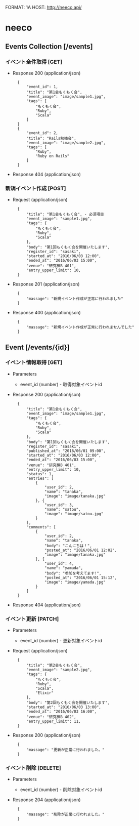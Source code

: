 FORMAT: 1A
HOST: http://neeco.api/

# neeco

## Events Collection [/events]
### イベント全件取得 [GET]
+ Response 200 (application/json)

        {
            "event_id": 1,
            "title": "第1会もくもく会",
            "event_image": "image/sample1.jpg",
            "tags": [
                "もくもく会",
                "Ruby",
                "Scala"
            ]
        }
        {
            "event_id": 2,
            "title": "Rails勉強会",
            "event_image": "image/sample2.jpg",
            "tags": [
                "Ruby",
                "Ruby on Rails"
            ]
        }
 
+ Response 404 (application/json)

### 新規イベント作成 [POST]
+ Request (application/json)

        {
            "title": "第1会もくもく会", - 必須項目
            "event_image": "sample1.jpg",
            "tags": {
                "もくもく会",
                "Ruby",
                "Scala"
            },
            "body": "第1回もくもく会を開催いたします",
            "register_id": "sasaki",
            "started_at": "2016/06/03 12:00",
            "ended_at": "2016/06/03 15:00",
            "venue": "研究棟B 401",
            "entry_upper_limit": 10,
        }

+ Response 201 (application/json)

        {
            "massage": "新規イベント作成が正常に行われました"
        }

+ Response 400 (application/json)

        {
            "massage": "新規イベント作成が正常に行われませんでした"
        }


## Event [/events/{id}]
### イベント情報取得 [GET]
+ Parameters
    + event_id (number) - 取得対象イベントid
 
+ Response 200 (application/json)

        {
            "title": "第1会もくもく会",
            "event_image": "image/sample1.jpg",
            "tags": {
                "もくもく会",
                "Ruby",
                "Scala"
            },
            "body": "第1回もくもく会を開催いたします",
            "register_id": "sasaki",
            "published_at": "2016/06/01 09:00",
            "started_at": "2016/06/03 12:00",
            "ended_at": "2016/06/03 15:00",
            "venue": "研究棟B 401",
            "entry_upper_limit": 10,
            "status": 1,
            "entries": [
                {
                    "user_id": 2,
                    "name": "tanaka",
                    "image": "image/tanaka.jpg"
                }, {
                    "user_id": 3,
                    "name": "satou",
                    "image": "image/satou.jpg"
                }
            ],
            "comments": [
                {
                    "user_id": 2,
                    "name": "tanaka",
                    "body": "こんにちは！",
                    "posted_at": "2016/06/01 12:02",
                    "image": "image/tanaka.jpg"
                }, {
                    "user_id": 4,
                    "name": "yamada",
                    "body": "参加を考えてます!",
                    "posted_at": "2016/06/01 15:12",
                    "image": "image/yamada.jpg"
                }
            ]
        }

+ Response 404 (application/json)

### イベント更新 [PATCH]
+ Parameters
    + event_id (number) - 更新対象イベントid

+ Request (application/json)

        {
            "title": "第2会もくもく会",
            "event_image": "sample2.jpg",
            "tags": {
                "もくもく会",
                "Ruby",
                "Scala",
                "Elixir"
            },
            "body": "第2回もくもく会を開催いたします",
            "started_at": "2016/06/03 13:00",
            "ended_at": "2016/06/03 16:00",
            "venue": "研究棟B 402",
            "entry_upper_limit": 11,
        }
 
+ Response 200 (application/json)

        {
            "massage": "更新が正常に行われました。"
        }

### イベント削除 [DELETE]
+ Parameters
    + event_id (number) - 削除対象イベントid

+ Response 204 (application/json)

        {
            "massage": "削除が正常に行われました。"
        }
